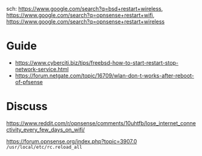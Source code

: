 sch: https://www.google.com/search?q=bsd+restart+wireless, https://www.google.com/search?q=opnsense+restart+wifi, https://www.google.com/search?q=opnsense+restart+wireless

# Guide
- https://www.cyberciti.biz/tips/freebsd-how-to-start-restart-stop-network-service.html
- https://forum.netgate.com/topic/16709/wlan-don-t-works-after-reboot-of-pfsense

# Discuss
https://www.reddit.com/r/opnsense/comments/10uhtfb/lose_internet_connectivity_every_few_days_on_wifi/

https://forum.opnsense.org/index.php?topic=3907.0
`/usr/local/etc/rc.reload_all`
